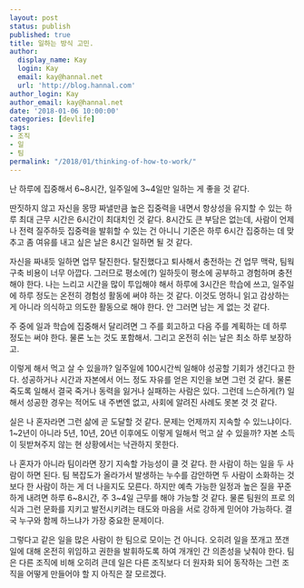 ```yaml
---
layout: post
status: publish
published: true
title: 일하는 방식 고민.
author:
  display_name: Kay
  login: Kay
  email: kay@hannal.net
  url: 'http://blog.hannal.com'
author_login: Kay
author_email: kay@hannal.net
date: '2018-01-06 10:00:00'
categories: [devlife]
tags:
- 조직
- 일
- 팀 
permalink: "/2018/01/thinking-of-how-to-work/"
---
```


난 하루에 집중해서 6~8시간, 일주일에 3~4일만 일하는 게 좋을 것 같다.

딴짓하지 않고 자신을 몽땅 짜낼만큼 높은 집중력을 내면서 항상성을 유지할 수 있는 하루 최대 근무 시간은 6시간이 최대치인 것 같다. 8시간도 큰 부담은 없는데, 사람이 언제나 전력 질주하듯 집중력을 발휘할 수 있는 건 아니니 기준은 하루 6시간 집중하는 데 맞추고 좀 여유를 내고 싶은 날은 8시간 일하면 될 것 같다.

자신을 짜내듯 일하면 업무 탈진한다. 탈진했다고 퇴사해서 충전하는 건 업무 맥락, 팀웍 구축 비용이 너무 아깝다. 그러므로 평소에(?) 일하듯이 평소에 공부하고 경험하며 충전해야 한다. 나는 느리고 시간을 많이 투입해야 해서 하루에 3시간은 학습에 쓰고, 일주일에 하루 정도는 온전히 경험성 활동에 써야 하는 것 같다. 이것도 멍하니 읽고 감상하는 게 아니라 의식하고 의도한 활동으로 해야 한다. 안 그러면 남는 게 없는 것 같다.

주 중에 일과 학습에 집중해서 달리려면 그 주를 회고하고 다음 주를 계획하는 데 하루 정도는 써야 한다. 물론 노는 것도 포함해서. 그리고 온전히 쉬는 날은 최소 하루 보장하고.

이렇게 해서 먹고 살 수 있을까? 일주일에 100시간씩 일해야 성공할 기회가 생긴다고 한다. 성공하거나 시간과 자본에서 어느 정도 자유를 얻은 지인을 보면 그런 것 같다. 물론 죽도록 일해서 결국 죽거나 동력을 잃거나 실패하는 사람은 있다. 그런데 느슨하게(?) 일해서 성공한 경우는 적어도 내 주변엔 없고, 사회에 알려진 사례도 못본 것 것 같다.

실은 나 혼자라면 그런 삶에 곧 도달할 것 같다. 문제는 언제까지 지속할 수 있느냐이다. 1~2년이 아니라 5년, 10년, 20년 이후에도 이렇게 일해서 먹고 살 수 있을까? 자본 소득이 뒷받쳐주지 않는 현 상황에서는 낙관하지 못한다.

나 혼자가 아니라 팀이라면 장기 지속할 가능성이 클 것 같다. 한 사람이 하는 일을 두 사람이 하면 된다. 팀 복잡도가 올라가서 발생하는 누수를 감안하면 두 사람이 소화하는 것보다 한 사람이 하는 게 더 나을지도 모른다. 하지만 예측 가능한 일정과 높은 질을 꾸준하게 내려면 하루 6~8시간, 주 3~4일 근무를 해야 가능할 것 같다. 물론 팀원의 프로 의식과 그런 문화를 지키고 발전시키려는 태도와 마음을 서로 강하게 믿어야 가능하다. 결국 누구와 함께 하느냐가 가장 중요한 문제이다.

그렇다고 같은 일을 많은 사람이 한 팀으로 모이는 건 아니다. 오히려 일을 쪼개고 쪼갠 일에 대해 온전히 위임하고 권한을 발휘하도록 하여 개개인 간 의존성을 낮춰야 한다. 팀은 다른 조직에 비해 오히려 큰데 일은 다른 조직보다 더 원자화 되어 동작하는 그런 조직을 어떻게 만들어야 할 지 아직은 잘 모르겠다.

